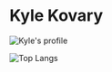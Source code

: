 # Kyle Kovary

![Kyle's profile](https://github-readme-stats.vercel.app/api?username=kkovary&show_icons=true&count_private=true&hide=stars&include_all_commits=true&count_private=true&theme=dracula)

![Top Langs](https://github-readme-stats.vercel.app/api/top-langs/?username=kkovary&hide=html&layout=compact&theme=dracula)

<!--
**kkovary/kkovary** is a ✨ _special_ ✨ repository because its `README.md` (this file) appears on your GitHub profile.

Here are some ideas to get you started:

- 🔭 I’m currently working on ...
- 🌱 I’m currently learning ...
- 👯 I’m looking to collaborate on ...
- 🤔 I’m looking for help with ...
- 💬 Ask me about ...
- 📫 How to reach me: ...
- 😄 Pronouns: ...
- ⚡ Fun fact: ...
-->
